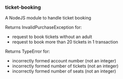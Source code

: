 ### ticket-booking
A NodeJS module to handle ticket booking

Returns InvalidPurchaseException for:

 - request to book tickets without an adult
 - request to book more than 20 tickets in 1 transaction

Returns TypeError for:

 - incorrectly formed account number (not an integer)
 - incorrectly formed number of tickets (not an integer)
 - incorrectly formed number of seats (not an integer)
